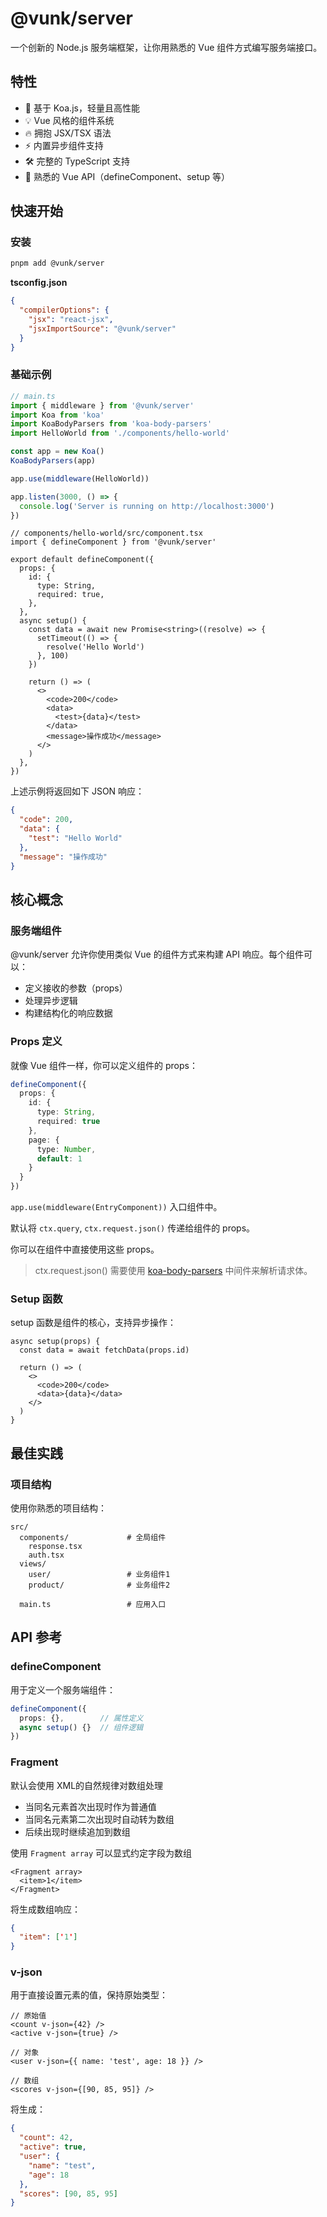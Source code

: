 # @vunk/server

一个创新的 Node.js 服务端框架，让你用熟悉的 Vue 组件方式编写服务端接口。

## 特性

- 🚀 基于 Koa.js，轻量且高性能
- 💡 Vue 风格的组件系统
- 🔥 拥抱 JSX/TSX 语法
- ⚡️ 内置异步组件支持
- 🛠️ 完整的 TypeScript 支持
- 🎯 熟悉的 Vue API（defineComponent、setup 等）

## 快速开始

### 安装

```bash
pnpm add @vunk/server
```

**tsconfig.json**

```json 
{
  "compilerOptions": {
    "jsx": "react-jsx",
    "jsxImportSource": "@vunk/server"
  }
}
```

### 基础示例

```typescript
// main.ts
import { middleware } from '@vunk/server'
import Koa from 'koa'
import KoaBodyParsers from 'koa-body-parsers'
import HelloWorld from './components/hello-world'

const app = new Koa()
KoaBodyParsers(app)

app.use(middleware(HelloWorld))

app.listen(3000, () => {
  console.log('Server is running on http://localhost:3000')
})
```

```tsx
// components/hello-world/src/component.tsx
import { defineComponent } from '@vunk/server'

export default defineComponent({
  props: {
    id: {
      type: String,
      required: true,
    },
  },
  async setup() {
    const data = await new Promise<string>((resolve) => {
      setTimeout(() => {
        resolve('Hello World')
      }, 100)
    })

    return () => (
      <>
        <code>200</code>
        <data>
          <test>{data}</test>
        </data>
        <message>操作成功</message>
      </>
    )
  },
})
```

上述示例将返回如下 JSON 响应：

```json
{
  "code": 200,
  "data": {
    "test": "Hello World"
  },
  "message": "操作成功"
}
```

## 核心概念

### 服务端组件

@vunk/server 允许你使用类似 Vue 的组件方式来构建 API 响应。每个组件可以：

- 定义接收的参数（props）
- 处理异步逻辑
- 构建结构化的响应数据

### Props 定义

就像 Vue 组件一样，你可以定义组件的 props：

```typescript
defineComponent({
  props: {
    id: {
      type: String,
      required: true
    },
    page: {
      type: Number,
      default: 1
    }
  }
})
```

`app.use(middleware(EntryComponent))` 入口组件中。

默认将 `ctx.query`, `ctx.request.json()` 传递给组件的 props。

你可以在组件中直接使用这些 props。

> ctx.request.json() 需要使用 [koa-body-parsers](https://www.npmjs.com/package/koa-body-parsers) 中间件来解析请求体。

### Setup 函数

setup 函数是组件的核心，支持异步操作：

```tsx
async setup(props) {
  const data = await fetchData(props.id)
  
  return () => (
    <>
      <code>200</code>
      <data>{data}</data>
    </>
  )
}
```

## 最佳实践

### 项目结构

使用你熟悉的项目结构：

```
src/
  components/             # 全局组件
    response.tsx
    auth.tsx
  views/
    user/                 # 业务组件1
    product/              # 业务组件2
    
  main.ts                 # 应用入口
```



## API 参考

### defineComponent

用于定义一个服务端组件：

```typescript
defineComponent({
  props: {},        // 属性定义
  async setup() {}  // 组件逻辑
})
```

### Fragment

默认会使用 XML的自然规律对数组处理

+ 当同名元素首次出现时作为普通值
+ 当同名元素第二次出现时自动转为数组
+ 后续出现时继续追加到数组


使用 `Fragment array` 可以显式约定字段为数组
```tsx
<Fragment array>
  <item>1</item>
</Fragment>
```

将生成数组响应：

```json
{
  "item": ['1']
}
```

### v-json

用于直接设置元素的值，保持原始类型：

```tsx
// 原始值
<count v-json={42} />
<active v-json={true} />

// 对象
<user v-json={{ name: 'test', age: 18 }} />

// 数组
<scores v-json={[90, 85, 95]} />
```

将生成：

```json
{
  "count": 42,
  "active": true,
  "user": {
    "name": "test",
    "age": 18
  },
  "scores": [90, 85, 95]
}
```
